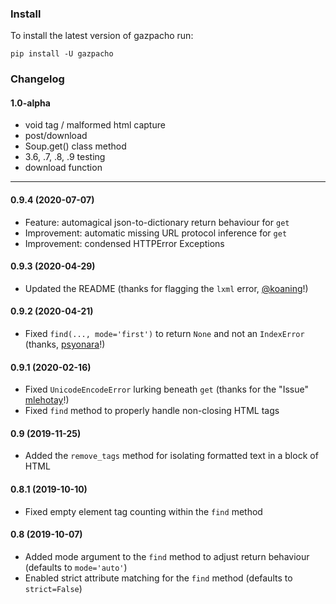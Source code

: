 ### Install

To install the latest version of gazpacho run:

```
pip install -U gazpacho
```

### Changelog

#### 1.0-alpha
- void tag / malformed html capture
- post/download
- Soup.get() class method
- 3.6, .7, .8, .9 testing
- download function

---

#### 0.9.4 (2020-07-07)

- Feature: automagical json-to-dictionary return behaviour for `get`
- Improvement: automatic missing URL protocol inference for `get`
- Improvement: condensed HTTPError Exceptions

#### 0.9.3 (2020-04-29)

- Updated the README (thanks for flagging the `lxml` error, [@koaning](https://github.com/koaning)!)

#### 0.9.2 (2020-04-21)

- Fixed `find(..., mode='first')` to return `None` and not an `IndexError` (thanks, [psyonara](https://github.com/maxhumber/gazpacho/issues/14)!)

#### 0.9.1 (2020-02-16)

- Fixed `UnicodeEncodeError` lurking beneath `get` (thanks for the "Issue" [mlehotay](https://github.com/mlehotay)!)
- Fixed `find` method to properly handle non-closing HTML tags

#### 0.9 (2019-11-25)

- Added the `remove_tags` method for isolating formatted text in a block of HTML

#### 0.8.1 (2019-10-10)

- Fixed empty element tag counting within the `find` method

#### 0.8 (2019-10-07)

* Added mode argument to the `find` method to adjust return behaviour (defaults to `mode='auto'`)
* Enabled strict attribute matching for the `find` method (defaults to `strict=False`)

